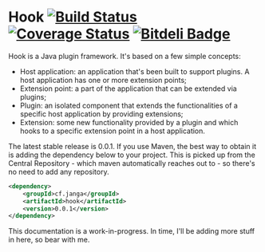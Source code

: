 # Hook [![Build Status](https://travis-ci.org/jangasoft/hook.svg?branch=master)](https://travis-ci.org/jangasoft/hook) [![Coverage Status](https://coveralls.io/repos/jangasoft/hook/badge.png?branch=master)](https://coveralls.io/r/jangasoft/hook?branch=master) [![Bitdeli Badge](https://d2weczhvl823v0.cloudfront.net/jangasoft/hook/trend.png)](https://bitdeli.com/free "Bitdeli Badge")

Hook is a Java plugin framework. It's based on a few simple concepts:
* Host application: an application that's been built to support plugins. A host application has one or more extension points;
* Extension point: a part of the application that can be extended via plugins;
* Plugin: an isolated component that extends the functionalities of a specific host application by providing extensions;
* Extension: some new functionality provided by a plugin and which hooks to a specific extension point in a host application.

The latest stable release is 0.0.1. If you use Maven, the best way to obtain it is adding the dependency below to your project. This is picked up from the Central Repository - which maven automatically reaches out to - so there's no need to add any repository.

```xml
<dependency>
	<groupId>cf.janga</groupId>
	<artifactId>hook</artifactId>
	<version>0.0.1</version>
</dependency>
```

This documentation is a work-in-progress. In time, I'll be adding more stuff in here, so bear with me.
